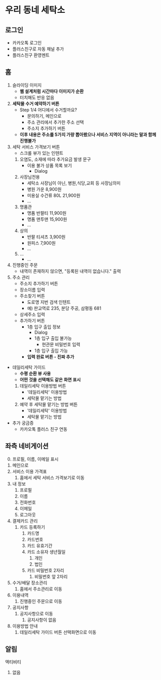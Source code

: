 # 우리 동네 세탁소
## 로그인
- 카카오톡 로그인
- 플러스친구로 자동 채널 추가
- 플러스친구 환영멘트

## 홈
1. 슬라이딩 이미지
   - **웹 설계처럼 시간마다 이미지가 순환**
   - 터치해도 반응 없음
2. **세탁물 수거 예약하기 버튼**
    - Step 1/4 어디에서 수거할까요?
      - 문의하기, 메인으로
      - 주소 관리에서 추가한 주소 선택
      - 주소지 추가하기 버튼
    - **이후 내용은 주소를 5가지 가량 뽑아봤으나 서비스 지역이 아니라는 말과 함께 진행불가**
3. 세탁 서비스 가격보기 버튼
   - 스크롤 뷰가 있는 인텐트
   1. 오염도, 소재에 따라 추가요금 발생 문구
      - 이용 불가 상품 목록 보기
        - Dialog
   2. 사장님전용
      - 세탁소 사장님이 아닌, 병원,식당,교회 등 사장님의미
      - 병원 가운 8,900원
      - 미용실 수건류 80L 21,900원
      - ...
   3. 명품관
      - 명품 반팔티 11,900원
      - 명품 맨투맨 15,900원
      - ...
   4. 상의
      - 반팔 티셔츠 3,900원
      - 원피스 7,900원
      - ...
   5. ...
      - ...
4. 진행중인 주문
   - 내역이 존재하지 않으면, "등록된 내역이 없습니다." 출력
5. 주소 관리
   - 주소지 추가하기 버튼
    - 장소이름 입력
    - 주소찾기 버튼
      - 도로명 지번 검색 인텐트
      - 예) 판교역로 235, 분당 주공, 삼평동 681
    - 상세주소 입력
    - 추가하기 버튼
      - 1층 입구 출입 정보
        - Dialog
        - 1층 입구 출입 불가능
          - 현관문 비밀번호 입력
        - 1층 입구 출입 가능
      - **입력 완료 버튼 - 진짜 추가**
- 데일리세탁 가이드
  - **수평 순환 뷰 사용**
  - **어떤 것을 선택해도 같은 화면 표시**
  1. 데일리세탁 이용방법 버튼
     - '데일리세탁' 이용방법
     - 세탁물 맡기는 방법
  2. 예약 후 세탁물 맡기는 방법 버튼
     - '데일리세탁' 이용방법
     - 세탁물 맡기는 방법
- 추가 궁금증
  - 카카오톡 플러스 친구 연동

## 좌측 네비게이션
0. 프로필, 이름, 이메일 표시
1. 메인으로
2. 서비스 이용 가격표
   1. 홈에서 세탁 서비스 가격보기로 이동
3. 내 정보
   1. 프로필
   2. 이름
   3. 전화번호
   4. 이메일
   5. 로그아웃
4. 결제카드 관리
   1. 카드 등록하기
      1. 카드명
      2. 카드번호
      3. 카드 유효기간
      4. 카드 소유자 생년월일
         1. 개인
         2. 법인
      5. 카드 비밀번호 2자리
         1. 비밀번호 앞 2자리
5. 수거/배달 장소관리
   1. 홈에서 주소관리로 이동
6. 이용내역
   1. 진행중인 주문으로 이동
7. 공지사항
   1. 공지사항으로 이동
      1. 공지사항이 없음
8. 이용방법 안내
   1. 데일리세탁 가이드 버튼 선택화면으로 이동

## 알림
액티비티
1. 없음